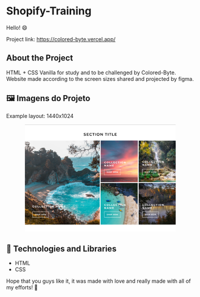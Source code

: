 # Shopify-Training

Hello! 😄

Project link: https://colored-byte.vercel.app/

<!-- About -->
## About the Project
HTML + CSS Vanilla for study and to be challenged by Colored-Byte.
Website made according to the screen sizes shared and projected by figma.

## 🖼️ Imagens do Projeto

Example layout: 1440x1024
<div align="center">  
  <img width="80%" src="./assets/1440x1024.png" />
</div>


## 🧰 Technologies and Libraries

*  HTML
*  CSS

Hope that you guys like it, it was made with love and really made with all of my efforts! 💙
